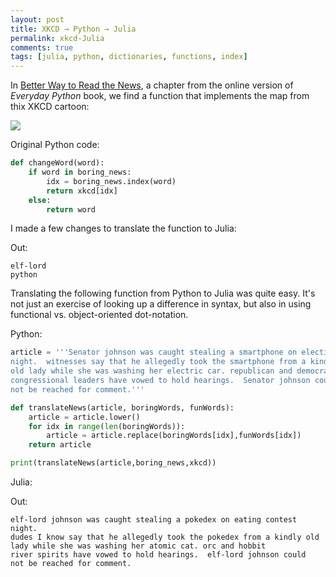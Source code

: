 ```yaml
---
layout: post
title: XKCD → Python → Julia
permalink: xkcd-Julia
comments: true
tags: [julia, python, dictionaries, functions, index]
---
```


In [Better Way to Read the News](http://interactivepython.org/runestone/static/everyday/2013/11/1_news.html), a chapter from the online version of *Everyday Python* book, we find a function that implements the map from thix XKCD cartoon:

![](http://imgs.xkcd.com/comics/substitutions.png)

<!-- more -->

Original Python code:

``` python
def changeWord(word):
    if word in boring_news:
        idx = boring_news.index(word)
        return xkcd[idx]
    else:
        return word
```

I made a few changes to translate the function to Julia:

<code data-gist-id="b694d0d8c3714d582af6" data-gist-hide-footer="true" data-gist-hide-line-numbers="true"></code>

Out:

```
elf-lord
python
```

Translating the following function from Python to Julia was quite easy. It's not just an exercise of looking up a difference in syntax, but also in using functional vs. object-oriented dot-notation.

Python:

``` python
article = '''Senator johnson was caught stealing a smartphone on election
night.  witnesses say that he allegedly took the smartphone from a kindly
old lady while she was washing her electric car. republican and democrat
congressional leaders have vowed to hold hearings.  Senator johnson could
not be reached for comment.'''

def translateNews(article, boringWords, funWords):
    article = article.lower()
    for idx in range(len(boringWords)):
        article = article.replace(boringWords[idx],funWords[idx])
    return article

print(translateNews(article,boring_news,xkcd))
```

Julia:

<code data-gist-id="12c7ef888b1ab3e73a2f" data-gist-hide-footer="true" data-gist-hide-line-numbers="true"></code>

Out:

```
elf-lord johnson was caught stealing a pokedex on eating contest night.
dudes I know say that he allegedly took the pokedex from a kindly old
lady while she was washing her atomic cat. orc and hobbit
river spirits have vowed to hold hearings.  elf-lord johnson could
not be reached for comment.
```